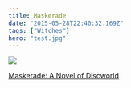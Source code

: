 ```yaml
---
title: Maskerade
date: "2015-05-28T22:40:32.169Z"
tags: ["Witches"]
hero: "test.jpg"
---
```


<a target="_blank"  href="https://www.amazon.com/gp/product/0062275526/ref=as_li_tl?ie=UTF8&camp=1789&creative=9325&creativeASIN=0062275526&linkCode=as2&tag=onionblossom-20&linkId=054e21f52d2a670dcace4adfb60a34e9"><img border="0" src="//ws-na.amazon-adsystem.com/widgets/q?_encoding=UTF8&MarketPlace=US&ASIN=0062275526&ServiceVersion=20070822&ID=AsinImage&WS=1&Format=_SL250_&tag=onionblossom-20" ></a><img src="//ir-na.amazon-adsystem.com/e/ir?t=onionblossom-20&l=am2&o=1&a=0062275526" width="1" height="1" border="0" alt="" style="border:none !important; margin:0px !important;" />

<a target="_blank" href="https://www.amazon.com/gp/product/0062275526/ref=as_li_tl?ie=UTF8&camp=1789&creative=9325&creativeASIN=0062275526&linkCode=as2&tag=onionblossom-20&linkId=829108c59714919308ed88ffa7ffd8fa">Maskerade: A Novel of Discworld</a><img src="//ir-na.amazon-adsystem.com/e/ir?t=onionblossom-20&l=am2&o=1&a=0062275526" width="1" height="1" border="0" alt="" style="border:none !important; margin:0px !important;" />
